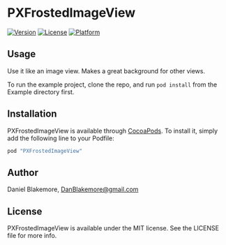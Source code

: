 # PXFrostedImageView

[![Version](https://img.shields.io/cocoapods/v/PXFrostedImageView.svg?style=flat)](http://cocoapods.org/pods/PXFrostedImageView)
[![License](https://img.shields.io/cocoapods/l/PXFrostedImageView.svg?style=flat)](http://cocoapods.org/pods/PXFrostedImageView)
[![Platform](https://img.shields.io/cocoapods/p/PXFrostedImageView.svg?style=flat)](http://cocoapods.org/pods/PXFrostedImageView)

## Usage

Use it like an image view.  Makes a great background for other views.

To run the example project, clone the repo, and run `pod install` from the Example directory first.

## Installation

PXFrostedImageView is available through [CocoaPods](http://cocoapods.org). To install
it, simply add the following line to your Podfile:

```ruby
pod "PXFrostedImageView"
```

## Author

Daniel Blakemore, DanBlakemore@gmail.com

## License

PXFrostedImageView is available under the MIT license. See the LICENSE file for more info.
